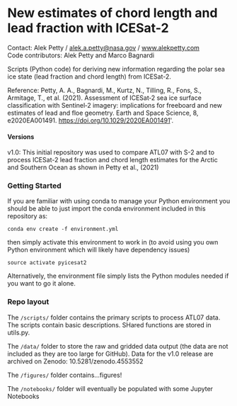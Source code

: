 # New estimates of chord length and lead fraction with ICESat-2   
Contact: Alek Petty / alek.a.petty@nasa.gov / www.alekpetty.com    
Code contributors: Alek Petty and Marco Bagnardi

Scripts (Python code) for deriving new information regarding the polar sea ice state (lead fraction and chord length) from ICESat-2.

Reference: Petty, A. A., Bagnardi, M., Kurtz, N., Tilling, R., Fons, S., Armitage, T., et al. (2021). Assessment of ICESat‐2 sea ice surface classification with Sentinel‐2 imagery: implications for freeboard and new estimates of lead and floe geometry. Earth and Space Science, 8, e2020EA001491. https://doi.org/10.1029/2020EA001491'.
 
#### Versions

v1.0: This initial repository was used to compare ATL07 with S-2 and to process ICESat-2 lead fraction and chord length estimates for the Arctic and Southern Ocean as shown in Petty et al., (2021)

### Getting Started

If you are familiar with using conda to manage your Python environment you should be able to just import the conda environment included in this repository as:
```
conda env create -f environment.yml
```
then simply activate this environment to work in (to avoid using you own Python environment which will likely have dependency issues)
```
source activate pyicesat2
```
Alternatively, the environment file simply lists the Python modules needed if you want to go it alone.


### Repo layout

The ```/scripts/``` folder contains the primary scripts to process ATL07 data. The scripts contain basic descriptions. SHared functions are stored in utils.py.

The ```/data/``` folder to store the raw and gridded data output (the data are not included as they are too large for GitHub). Data for the v1.0 release are archived on Zenodo: 10.5281/zenodo.4553552

The ```/figures/``` folder contains...figures!

The ```/notebooks/``` folder will eventually be populated with some Jupyter Notebooks 


